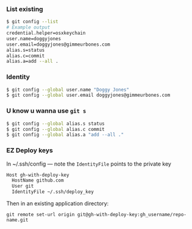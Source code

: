 ### List existing
```bash
$ git config --list
# Example output
credential.helper=osxkeychain
user.name=doggyjones
user.email=doggyjones@gimmeurbones.com
alias.s=status
alias.c=commit
alias.a=add --all .
```

### Identity
```bash
$ git config --global user.name "Doggy Jones"
$ git config --global user.email doggyjones@gimmeurbones.com
```

### U know u wanna use `git s`

```bash
$ git config --global alias.s status
$ git config --global alias.c commit
$ git config --global alias.a "add --all ."
```

### EZ Deploy keys

In ~/.ssh/config — note the `IdentityFile` points to the private key
```bash
Host gh-with-deploy-key
  HostName github.com
  User git
  IdentityFile ~/.ssh/deploy_key
```

Then in an existing application directory:
```
git remote set-url origin git@gh-with-deploy-key:gh_username/repo-name.git
```

